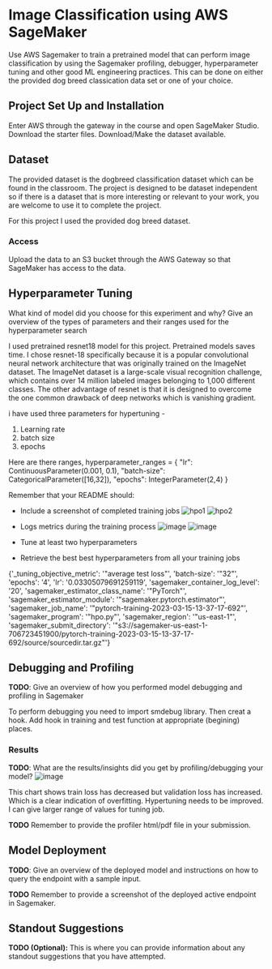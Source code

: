 # Image Classification using AWS SageMaker

Use AWS Sagemaker to train a pretrained model that can perform image classification by using the Sagemaker profiling, debugger, hyperparameter tuning and other good ML engineering practices. This can be done on either the provided dog breed classication data set or one of your choice.

## Project Set Up and Installation
Enter AWS through the gateway in the course and open SageMaker Studio. 
Download the starter files.
Download/Make the dataset available. 

## Dataset
The provided dataset is the dogbreed classification dataset which can be found in the classroom.
The project is designed to be dataset independent so if there is a dataset that is more interesting or relevant to your work, you are welcome to use it to complete the project.

For this project I used the provided dog breed dataset.
### Access
Upload the data to an S3 bucket through the AWS Gateway so that SageMaker has access to the data. 

## Hyperparameter Tuning
What kind of model did you choose for this experiment and why? Give an overview of the types of parameters and their ranges used for the hyperparameter search

I used pretrained resnet18 model for this project. Pretrained models saves time. I chose resnet-18 specifically because it is a popular convolutional neural network architecture that was originally trained on the ImageNet dataset. The ImageNet dataset is a large-scale visual recognition challenge, which contains over 14 million labeled images belonging to 1,000 different classes. 
The other advantage of resnet is that it is designed to overcome the one common drawback of deep networks which is vanishing gradient.

i have used three parameters for hypertuning -
1. Learning rate
2. batch size
3. epochs

Here are there ranges, hyperparameter_ranges = {
                                   "lr": ContinuousParameter(0.001, 0.1),
                                   "batch-size": CategoricalParameter([16,32]),
                                   "epochs": IntegerParameter(2,4)
                                   }

Remember that your README should:
- Include a screenshot of completed training jobs
![hpo1](https://user-images.githubusercontent.com/83595196/225536788-3b6d075e-afb3-48d1-9b6f-e426e06af68b.JPG)
![hpo2](https://user-images.githubusercontent.com/83595196/225536828-d21ba310-bc2c-4b1f-b338-8b2d2dae0fae.JPG)

- Logs metrics during the training process
![image](https://user-images.githubusercontent.com/83595196/225538095-daf3556a-1fa3-4834-8f70-b7b3ae1301fe.png)
![image](https://user-images.githubusercontent.com/83595196/225538413-1993f97a-022a-487d-b7bf-7cb4fa6f4eb0.png)

- Tune at least two hyperparameters
- Retrieve the best best hyperparameters from all your training jobs

{'_tuning_objective_metric': '"average test loss"',
 'batch-size': '"32"',
 'epochs': '4',
 'lr': '0.03305079691259119',
 'sagemaker_container_log_level': '20',
 'sagemaker_estimator_class_name': '"PyTorch"',
 'sagemaker_estimator_module': '"sagemaker.pytorch.estimator"',
 'sagemaker_job_name': '"pytorch-training-2023-03-15-13-37-17-692"',
 'sagemaker_program': '"hpo.py"',
 'sagemaker_region': '"us-east-1"',
 'sagemaker_submit_directory': '"s3://sagemaker-us-east-1-706723451900/pytorch-training-2023-03-15-13-37-17-692/source/sourcedir.tar.gz"'}
 
 
## Debugging and Profiling
**TODO**: Give an overview of how you performed model debugging and profiling in Sagemaker

To perform debugging you need to import smdebug library. Then creat a hook. Add hook in training and test function at appropriate (begining) places.

### Results
**TODO**: What are the results/insights did you get by profiling/debugging your model?
![image](https://user-images.githubusercontent.com/83595196/225605176-1ff32e5c-7494-4b93-a85a-0f28455ec839.png)

This chart shows train loss has decreased but validation loss has increased. Which is a clear indication of overfitting.
Hypertuning needs to be improved. I can give larger range of values for tuning job.

**TODO** Remember to provide the profiler html/pdf file in your submission.


## Model Deployment
**TODO**: Give an overview of the deployed model and instructions on how to query the endpoint with a sample input.

**TODO** Remember to provide a screenshot of the deployed active endpoint in Sagemaker.

## Standout Suggestions
**TODO (Optional):** This is where you can provide information about any standout suggestions that you have attempted.
